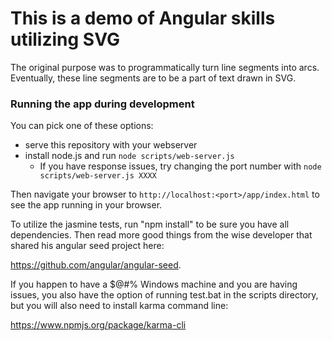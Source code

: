 # This is a demo of Angular skills utilizing SVG

The original purpose was to programmatically turn line segments into arcs.  Eventually, these line segments are to be a part of text drawn in SVG.

### Running the app during development

You can pick one of these options:

* serve this repository with your webserver
* install node.js and run `node scripts/web-server.js`
  * If you have response issues, try changing the port number with `node scripts/web-server.js XXXX`
 



Then navigate your browser to `http://localhost:<port>/app/index.html` to see the app running in
your browser.

To utilize the jasmine tests, run "npm install" to be sure you have all dependencies.  Then read more good things from the wise developer that shared his angular seed project here:

https://github.com/angular/angular-seed.

If you happen to have a $@#% Windows machine and you are having issues, you also have the option of running test.bat in the scripts directory, but you will also need to install karma command line:

https://www.npmjs.org/package/karma-cli

